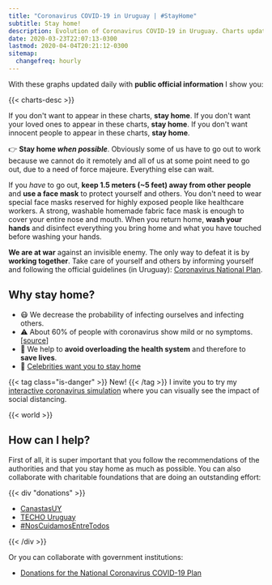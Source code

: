 ```yaml
---
title: "Coronavirus COVID-19 in Uruguay | #StayHome"
subtitle: Stay home!
description: Evolution of Coronavirus COVID-19 in Uruguay. Charts updated daily with official information. If you don't want to appear on this site, stay home.
date: 2020-03-23T22:07:13-0300
lastmod: 2020-04-04T20:21:12-0300
sitemap:
  changefreq: hourly
---
```


<!--
{{< uruguay >}}
-->

With these graphs updated daily with **public official information** I show you:

{{< charts-desc >}}

If you don't want to appear in these charts, **stay home**. If you don't want your loved ones to appear in these charts, **stay home**. If you don't want innocent people to appear in these charts, **stay home**.

👉 **Stay home _when possible_**. Obviously some of us have to go out to work because we cannot do it remotely and all of us at some point need to go out, due to a need of force majeure. Everything else can wait.

If you _have_ to go out, **keep 1.5 meters (~5 feet) away from other people** and **use a face mask** to protect yourself and others. You don't need to wear special face masks reserved for highly exposed people like healthcare workers. A strong, washable homemade fabric face mask is enough to cover your entire nose and mouth. When you return home, **wash your hands** and disinfect everything you bring home and what you have touched before washing your hands.

**We are at war** against an invisible enemy. The only way to defeat it is by **working together**. Take care of yourself and others by informing yourself and following the official guidelines (in Uruguay): [Coronavirus National Plan][MSP_coronavirus].

## Why stay home?

* 😷 We decrease the probability of infecting ourselves and infecting others.
* ⚠️ About 60% of people with coronavirus show mild or no symptoms. [[source][asymptomatic_cases]]
* 🏥 We help to **avoid overloading the health system** and therefore to **save lives**.
* 🤩 [Celebrities want you to stay home](/en/celebrities)

{{< tag class="is-danger" >}}
New!
{{< /tag >}}
I invite you to try my [interactive coronavirus simulation][simulator] where you can visually see the impact of social distancing.

{{< world >}}

## How can I help?

First of all, it is super important that you follow the recommendations of the authorities and that you stay home as much as possible. You can also collaborate with charitable foundations that are doing an outstanding effort:

{{< div "donations" >}}

* [CanastasUY](https://www.instagram.com/canastasuy/)
* [TECHO Uruguay](https://www.instagram.com/techo_uy/)
* [#NosCuidamosEntreTodos](https://bit.ly/2U1hjnu)

{{< /div >}}

Or you can collaborate with government institutions:

* [Donations for the National Coronavirus COVID-19 Plan][donacionesPN]

[MSP_coronavirus]: https://www.gub.uy/ministerio-salud-publica/comunicacion/publicaciones/informacion-para-poblacion
[coronaviruswikipedia]: https://es.wikipedia.org/wiki/Pandemia_de_enfermedad_por_coronavirus_de_2020_en_Uruguay
[asymptomatic_cases]: https://www.medrxiv.org/content/10.1101/2020.03.03.20030593v1
[donacionesPN]: https://www.gub.uy/sistema-nacional-emergencias/comunicacion/comunicados/donaciones-para-plan-nacional-coronavirus-covid-19
[simulator]: /en/simulation
